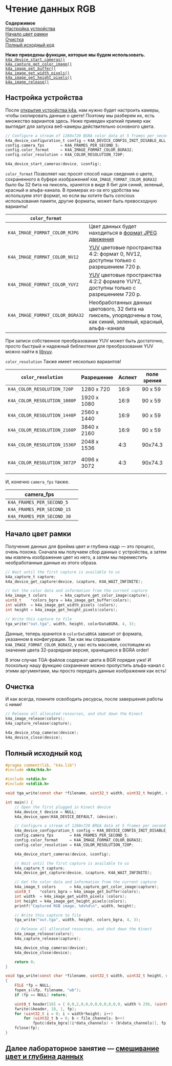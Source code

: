 # <a name="reading-rgb-data"></a>Чтение данных RGB

**Содержимое**  
[Настройка устройства](#Configuring-the-Device)  
[Начало цвет рамки](#Getting-a-Color-Frame)  
[Очистка](#Cleaning-Up)  
[Полный исходный код](#Full-Source)  

**Ниже приведены функции, которые мы будем использовать.**  
[`k4a_device_start_cameras()`](https://review.docs.microsoft.com/en-us/azurekinect/api/k4a-device-start-cameras)  
[`k4a_capture_get_color_image()`](https://review.docs.microsoft.com/en-us/azurekinect/api/k4a-capture-get-color-image)  
[`k4a_image_get_buffer()`](https://review.docs.microsoft.com/en-us/azurekinect/api/k4a-image-get-buffer)  
[`k4a_image_get_width_pixels()`](https://review.docs.microsoft.com/en-us/azurekinect/api/k4a-image-get-width-pixels)  
[`k4a_image_get_height_pixels()`](https://review.docs.microsoft.com/en-us/azurekinect/api/k4a-image-get-height-pixels)  
[`k4a_image_release()`](https://review.docs.microsoft.com/en-us/azurekinect/api/k4a-image-release) 

## <a name="configuring-the-device"></a>Настройка устройства

После [открытия устройства k4a](), нам нужно будет настроить камеры, чтобы скопировать данные о цвете! Поэтому мы разберем их, есть множество вариантов здесь. Ниже приведен краткий пример как выглядит для запуска веб-камеры действительно основного цвета.

```C
// Configure a stream of 1280x720 BGRA color data at 5 frames per second
k4a_device_configuration_t config = K4A_DEVICE_CONFIG_INIT_DISABLE_ALL;
config.camera_fps       = K4A_FRAMES_PER_SECOND_5;
config.color_format     = K4A_IMAGE_FORMAT_COLOR_BGRA32;
config.color_resolution = K4A_COLOR_RESOLUTION_720P;

k4a_device_start_cameras(device, &config);
```

`color_format` Позволяет нас просят способ наши сведения о цвете, сохраненного в буфере изображения! `K4A_IMAGE_FORMAT_COLOR_BGRA32` было бы 32 бита на пиксель, хранятся в виде 8 бит для синий, зеленый, красный и альфа-канала. В примерах из-за его удобства мы используем этот формат, но если вы хотите быть concious использования памяти, другие форматы, может быть превосходную варианты!

|`color_format`||
|--------------|-----------|
|`K4A_IMAGE_FORMAT_COLOR_MJPG`|Цвет данных будет находиться в [формат JPEG движения](https://en.wikipedia.org/wiki/Motion_JPEG)|
|`K4A_IMAGE_FORMAT_COLOR_NV12`|[YUV](https://en.wikipedia.org/wiki/YUV) цветовые пространства 4:2: формат 0, NV12, доступны только с разрешением 720 p.|
|`K4A_IMAGE_FORMAT_COLOR_YUY2`|[YUV](https://en.wikipedia.org/wiki/YUV) цветовые пространства 4:2:2 формате YUY2, доступны только с разрешением 720 p.|
|`K4A_IMAGE_FORMAT_COLOR_BGRA32`|Необработанных данных цветового, 32 бита на пиксель, упорядочены в том, как синий, зеленый, красный, альфа-канала|

При записи собственное преобразование YUV может быть достаточно, просто быстрый и надежный библиотеки для преобразования YUV можно найти в [libyuv](https://chromium.googlesource.com/libyuv/libyuv/).

`color_resolution` Также имеет несколько вариантов!

|`color_resolution`|Разрешение|Аспект|поле зрения| |
|------------------|----------|------|-------------|-|
|`K4A_COLOR_RESOLUTION_720P`  | 1280 x 720  | 16:9 | 90 x 59
|`K4A_COLOR_RESOLUTION_1080P` | 1920 x 1080 | 16:9 | 90 x 59
|`K4A_COLOR_RESOLUTION_1440P` | 2560 x 1440 | 16:9 | 90 x 59
|`K4A_COLOR_RESOLUTION_2160P` | 3840 x 2160 | 16:9 | 90 x 59
|`K4A_COLOR_RESOLUTION_1536P` | 2048 x 1536 | 4:3  | 90x74.3 
|`K4A_COLOR_RESOLUTION_3072P` | 4096 x 3072 | 4:3  | 90x74.3 | Максимальная частота кадров 15.

И, конечно `camera_fps` также.

|camera_fps||
|--|--|
|`K4A_FRAMES_PER_SECOND_5`
|`K4A_FRAMES_PER_SECOND_15`
|`K4A_FRAMES_PER_SECOND_30`

## <a name="getting-a-color-frame"></a>Начало цвет рамки

Получение данных для фрейма цвет и глубина кадр — это процесс, очень похожа. Сначала мы получаем сбор данных с устройства, а затем мы извлечь изображение цвет из него, а затем мы переместить необработанные данные из этого образа.

```C
// Wait until the first capture is available to us
k4a_capture_t capture;
k4a_device_get_capture(device, &capture, K4A_WAIT_INFINITE);

// Get the color data and information from the current capture
k4a_image_t colors      = k4a_capture_get_color_image(capture);
uint8_t    *colors_bgra = k4a_image_get_buffer(colors);
int width  = k4a_image_get_width_pixels (colors);
int height = k4a_image_get_height_pixels(colors);

// Write this capture to file
tga_write("out.tga", width, height, colorDataBGRA, 4, 3);
```

Данные, теперь хранится в `colorDataBRGA` зависит от формата, указанном в конфигурации. Так как мы спрашивали `K4A_IMAGE_FORMAT_COLOR_BGRA32`, у нас есть массиве, состоящем из значения цвета 32-разрядная версия, хранящиеся в BGRA order!

В этом случае TGA-файлов содержат цвета в BGR порядке уже! И поскольку нашу функцию сохранение можно пропустить альфа-канал с этими аргументами, мы просто передать данные изображения как есть!

## <a name="cleaning-up"></a>Очистка

И как всегда, помните освободить ресурсы, после завершения работы с ними!
```C
// Release all allocated resources, and shut down the Kinect
k4a_image_release(colors);
k4a_capture_release(capture);

k4a_device_stop_cameras(device);
k4a_device_close(device);
```

## <a name="full-source"></a>Полный исходный код

```C
#pragma comment(lib, "k4a.lib")
#include <k4a/k4a.h>

#include <stdio.h>
#include <stdlib.h>

void tga_write(const char *filename, uint32_t width, uint32_t height, uint8_t *data_bgra, uint8_t data_channels, uint8_t file_channels);

int main() {
    // Open the first plugged in Kinect device
    k4a_device_t device = NULL;
    k4a_device_open(K4A_DEVICE_DEFAULT, &device);

    // Configure a stream of 1280x720 BRGA data at 5 frames per second
    k4a_device_configuration_t config = K4A_DEVICE_CONFIG_INIT_DISABLE_ALL;
    config.camera_fps       = K4A_FRAMES_PER_SECOND_5;
    config.color_format     = K4A_IMAGE_FORMAT_COLOR_BGRA32;
    config.color_resolution = K4A_COLOR_RESOLUTION_720P;

    k4a_device_start_cameras(device, &config);

    // Wait until the first capture is available to us
    k4a_capture_t capture;
    k4a_device_get_capture(device, &capture, K4A_WAIT_INFINITE);

    // Get the color data and information from the current capture
    k4a_image_t colors      = k4a_capture_get_color_image(capture);
    uint8_t    *colors_bgra = k4a_image_get_buffer(colors);
    int width  = k4a_image_get_width_pixels (colors);
    int height = k4a_image_get_height_pixels(colors);
    printf("Captured RGB image, %dx%d\n", width, height);

    // Write this capture to file
    tga_write("out.tga", width, height, colors_bgra, 4, 3);

    // Release all allocated resources, and shut down the Kinect
    k4a_image_release(colors);
    k4a_capture_release(capture);

    k4a_device_stop_cameras(device);
    k4a_device_close(device);

    return 0;
}

void tga_write(const char *filename, uint32_t width, uint32_t height, uint8_t *data_bgra, uint8_t data_channels, uint8_t file_channels)
{
    FILE *fp = NULL;
    fopen_s(&fp, filename, "wb");
    if (fp == NULL) return;

    uint8_t header[18] = { 0,0,2,0,0,0,0,0,0,0,0,0, width % 256, (uint8_t)(width / 256), height % 256, (uint8_t)(height / 256), file_channels * 8u, 0x20 };
    fwrite(&header, 18, 1, fp);
    for (uint32_t i = 0; i < width*height; i++)
        for (uint32_t b = 0; b < file_channels; b++)
            fputc(data_bgra[(i*data_channels) + (b%data_channels)], fp);
    fclose(fp);
}
```

## <a name="next-lab---mixing-color-and-depth-datamixdepthandrgbmd"></a>Далее лабораторное занятие — [смешивание цвет и глубина данных](MixDepthAndRGB.md)